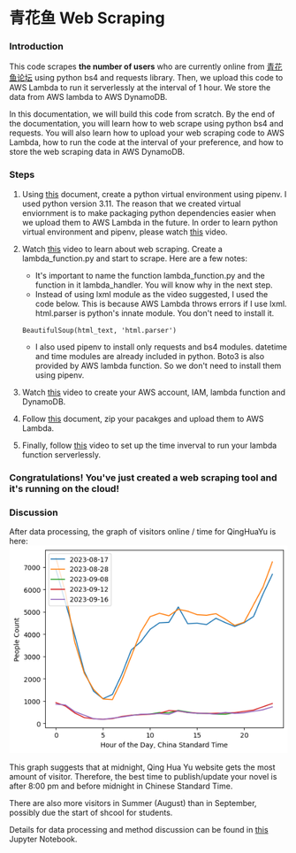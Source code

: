 # 青花鱼 Web Scraping

### Introduction

This code scrapes **the number of users** who are currently online from [青花鱼论坛](https://allcp.net/) using python bs4 and requests library. Then, we upload this code to AWS Lambda to run it serverlessly at the interval of 1 hour. We store the data from AWS lambda to AWS DynamoDB.

In this documentation, we will build this code from scratch. By the end of the documentation, you will learn how to web scrape using python bs4 and requests. You will also learn how to upload your web scraping code to AWS Lambda, how to run the code at the interval of your preference, and how to store the web scraping data in AWS DynamoDB.

### Steps
1. Using [this](https://dev.to/aissalaribi/how-to-use-beautiful-soup-in-aws-lambda-for-web-scrapping-1gh8) document, create a python virtual environment using pipenv. I used python version 3.11. The reason that we created virtual enviornment is to make packaging python dependencies easier when we upload them to AWS Lambda in the future. In order to learn python virtual environment and pipenv, please watch [this](https://youtu.be/zDYL22QNiWk?list=PL_GcZFQb3yYjwt-rg7mHob-9ujdsN6B6R) video. 
2. Watch [this](https://youtu.be/XVv6mJpFOb0?list=PL_GcZFQb3yYjwt-rg7mHob-9ujdsN6B6R) video to learn about web scraping. Create a lambda_function.py and start to scrape. Here are a few notes:
   * It's important to name the function lambda_function.py and the function in it lambda_handler. You will know why in the next step.
   * Instead of using lxml module as the video suggested, I used the code below. This is because AWS Lambda throws errors if I use lxml. html.parser is python's innate module. You don't need to install it.
    ```
    BeautifulSoup(html_text, 'html.parser')
    ```
   * I also used pipenv to install only requests and bs4 modules. datetime and time modules are already included in python. Boto3 is also provided by AWS lambda function. So we don't need to install them using pipenv. 

4. Watch [this](https://youtu.be/ijyeE-pXFk0?list=PL_GcZFQb3yYjwt-rg7mHob-9ujdsN6B6R) video to create your AWS account, IAM, lambda function and DynamoDB.

5. Follow [this](https://dev.to/aissalaribi/how-to-use-beautiful-soup-in-aws-lambda-for-web-scrapping-1gh8) document, zip your pacakges and upload them to AWS Lambda. 

6. Finally, follow [this](https://youtu.be/-8L4OxotXlE?list=PLD_RqipW0-9s-u1HXTglYV8Aam-5P3XLi) video to set up the time inverval to run your lambda function serverlessly. 

### Congratulations! You've just created a web scraping tool and it's running on the cloud!

### Discussion
After data processing, the graph of visitors online / time for QingHuaYu is here: 
![alt text](https://github.com/b991/QingHuaYuSraping/blob/main/QingHuaYuDataGraph.png)

This graph suggests that at midnight, Qing Hua Yu website gets the most amount of visitor. Therefore, the best time to publish/update your novel is after 8:00 pm and before midnight in Chinese Standard Time. 

There are also more visitors in Summer (August) than in September, possibly due the start of shcool for students. 

Details for data processing and method discussion can be found in [this](https://github.com/b991/QingHuaYuSraping/blob/main/QingHuaYuDataProcess.ipynb) Jupyter Notebook. 

